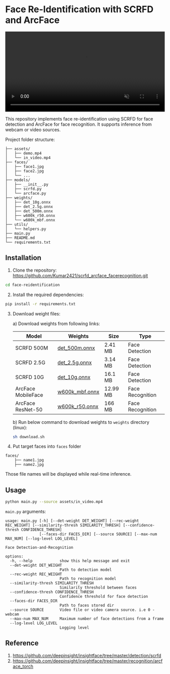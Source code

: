 # Face Re-Identification with SCRFD and ArcFace



<video controls autoplay loop src="https://github.com/yakhyo/face-reidentification/assets/28424328/441880b0-1e43-4c28-9f63-b32bc9b6e6b4" muted="false" width="100%"></video>

This repository implements face re-identification using SCRFD for face detection and ArcFace for face recognition. It supports inference from webcam or video sources.


Project folder structure:

```
├── assets/
│   ├── demo.mp4
│   └── in_video.mp4
├── faces/
│   ├── face1.jpg
│   ├── face2.jpg
│   └── ...
├── models/
│   ├── __init__.py
│   ├── scrfd.py
│   └── arcface.py
├── weights/
│   ├── det_10g.onnx
│   ├── det_2.5g.onnx
│   ├── det_500m.onnx
│   ├── w600k_r50.onnx
│   └── w600k_mbf.onnx
├── utils/
│   └── helpers.py
├── main.py
├── README.md
└── requirements.txt
```

## Installation

1. Clone the repository:
https://github.com/Kumar2421/scrfd_arcface_facerecognition.git
```bash
cd face-reidentification
```

2. Install the required dependencies:

```bash
pip install -r requirements.txt
```

3. Download weight files:

   a) Download weights from following links:

   | Model              | Weights                                                                                                   | Size     | Type             |
   | ------------------ | --------------------------------------------------------------------------------------------------------- | -------- | ---------------- |
   | SCRFD 500M         | [det_500m.onnx](https://github.com/yakhyo/face-reidentification/releases/download/v0.0.1/det_500m.onnx)   | 2.41 MB  | Face Detection   |
   | SCRFD 2.5G         | [det_2.5g.onnx](https://github.com/yakhyo/face-reidentification/releases/download/v0.0.1/det_2.5g.onnx)   | 3.14 MB  | Face Detection   |
   | SCRFD 10G          | [det_10g.onnx](https://github.com/yakhyo/face-reidentification/releases/download/v0.0.1/det_10g.onnx)     | 16.1 MB  | Face Detection   |
   | ArcFace MobileFace | [w600k_mbf.onnx](https://github.com/yakhyo/face-reidentification/releases/download/v0.0.1/w600k_mbf.onnx) | 12.99 MB | Face Recognition |
   | ArcFace ResNet-50  | [w600k_r50.onnx](https://github.com/yakhyo/face-reidentification/releases/download/v0.0.1/w600k_r50.onnx) | 166 MB   | Face Recognition |

   b) Run below command to download weights to `weights` directory (linux):

   ```bash
   sh download.sh
   ```

4. Put target faces into `faces` folder

```
faces/
    ├── name1.jpg
    ├── name2.jpg
```

Those file names will be displayed while real-time inference.

## Usage

```bash
python main.py --source assets/in_video.mp4
```

`main.py` arguments:

```
usage: main.py [-h] [--det-weight DET_WEIGHT] [--rec-weight REC_WEIGHT] [--similarity-thresh SIMILARITY_THRESH] [--confidence-thresh CONFIDENCE_THRESH]
               [--faces-dir FACES_DIR] [--source SOURCE] [--max-num MAX_NUM] [--log-level LOG_LEVEL]

Face Detection-and-Recognition

options:
  -h, --help            show this help message and exit
  --det-weight DET_WEIGHT
                        Path to detection model
  --rec-weight REC_WEIGHT
                        Path to recognition model
  --similarity-thresh SIMILARITY_THRESH
                        Similarity threshold between faces
  --confidence-thresh CONFIDENCE_THRESH
                        Confidence threshold for face detection
  --faces-dir FACES_DIR
                        Path to faces stored dir
  --source SOURCE       Video file or video camera source. i.e 0 - webcam
  --max-num MAX_NUM     Maximum number of face detections from a frame
  --log-level LOG_LEVEL
                        Logging level
```

## Reference

1. https://github.com/deepinsight/insightface/tree/master/detection/scrfd
2. https://github.com/deepinsight/insightface/tree/master/recognition/arcface_torch
